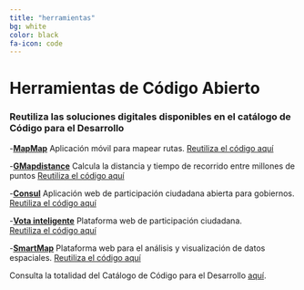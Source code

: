 ```yaml
---
title: "herramientas"
bg: white 
color: black
fa-icon: code
---
```


# Herramientas de Código Abierto

### Reutiliza las soluciones digitales disponibles en el catálogo de Código para el Desarrollo


-**[MapMap](http://code.iadb.org/es/repositorio/45/mapmap)** 
Aplicación móvil para mapear rutas.
[Reutiliza el código aquí](https://github.com/codeandoxalapa/mapmap) 

-**[GMapdistance](http://code.iadb.org/es/repositorio/57/gmapsdistance)** 
Calcula la distancia y tiempo de recorrido  entre millones de puntos
[Reutiliza el código aquí](https://github.com/rodazuero/gmapsdistance)

-**[Consul](http://code.iadb.org/es/repositorio/47/consul)** 
Aplicación web de participación ciudadana abierta para gobiernos.
[Reutiliza el código aquí](https://github.com/consul/consul)

-**[Vota inteligente](http://code.iadb.org/es/repositorio/46/vota-inteligente)** 
Plataforma web de participación ciudadana.  
[Reutiliza el código aquí](https://github.com/ciudadanointeligente/votainteligente-portal-electoral) 

-**[SmartMap](http://code.iadb.org/es/repositorio/22/smartmap)** 
Plataforma web para el análisis y visualización de datos espaciales. 
[Reutiliza el código aquí](https://github.com/el-BID/SmartMap)

Consulta la totalidad del Catálogo de Código para el Desarrollo [aquí](http://code.iadb.org/es). 

 
 
